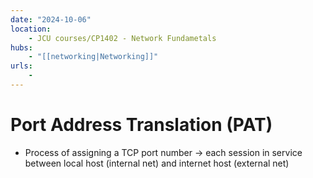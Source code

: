 ```yaml
---
date: "2024-10-06"
location: 
    - JCU courses/CP1402 - Network Fundametals
hubs: 
    - "[[networking|Networking]]"
urls:
    - 
---
```


# Port Address Translation (PAT)
+ Process of assigning a TCP port number -> each session in service between local host (internal net)
and internet host (external net)

